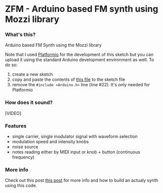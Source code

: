 # ZFM - Arduino based FM synth using Mozzi library

### What's this?

Arduino based FM Synth using the Mozzi library

Note that I used [Platformio](https://platformio.org) for the development of this sketch but you can upload it using the standard Arduino development environment as well. To do so:

1. create a new sketch
2. copy and paste the contents of [this file](https://github.com/peterzimon/ZFM/blob/master/src/main.cpp) to the sketch file
3. remove the `#include <Arduino.h>` line (line #22). It's only needed for Platformio

### How does it sound?

[VIDEO]

### Features

- single carrier, single modulator signal with waveform selection
- modulation speed and intensity knobs
- noise source
- notes reading either by MIDI input or knob + button (continuous frequency)

### More info

Check out this post [this post](https://www.peterzimon.com) for more info and how to build an actualy synth using this code.